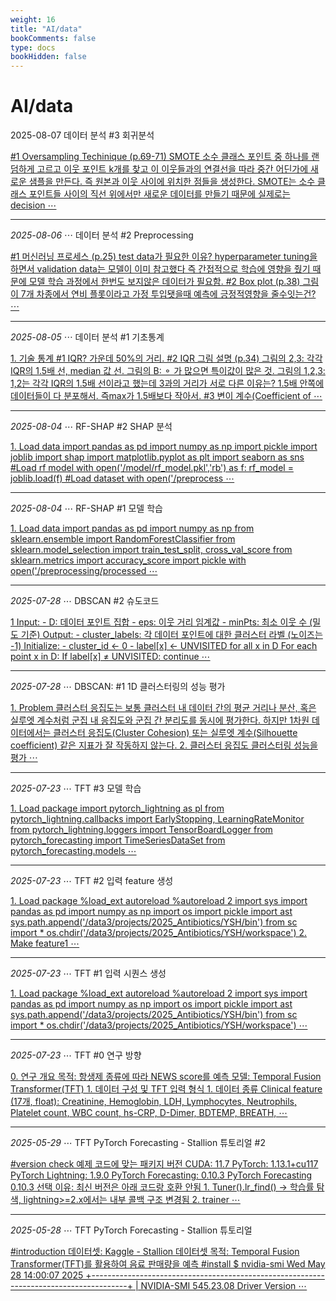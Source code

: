 ```yaml
---
weight: 16
title: "AI/data"
bookComments: false
type: docs
bookHidden: false
---
```


# AI/data


2025-08-07 데이터 분석 #3 회귀분석

[#1 Oversampling Techinique (p.69-71) SMOTE 소수 클래스 포인트 중 하나를 랜덤하게 고르고 이웃 포인트 k개를 찾고 이 이웃들과의 연결선을 따라 중간 어딘가에 새로운 샘플을 만든다. 즉 원본과 이웃 사이에 위치한 점들을 생성한다. SMOTE는 소수 클래스 포인트들 사이의 직선 위에서만 새로운 데이터를 만들기 때문에 실제로는 decision ⋯](https://yshghid.github.io/docs/study/ai/ai17/)

---

*2025-08-06* ⋯ 데이터 분석 #2 Preprocessing

[#1 머신러닝 프로세스 (p.25) test data가 필요한 이유? hyperparameter tuning을 하면서 validation data는 모델이 이미 참고했다 즉 간접적으로 학습에 영향을 줬기 때문에 모델 학습 과정에서 한번도 보지않은 데이터가 필요함. #2 Box plot (p.38) 그림이 7개 차종에서 연비 플롯이라고 가정 투입됏을때 예측에 긍정적영향을 줄수잇는건? ⋯](https://yshghid.github.io/docs/study/ai/ai16/)

---


*2025-08-05* ⋯ 데이터 분석 #1 기초통계

[1. 기술 통계 #1 IQR? 가운데 50%의 거리. #2 IQR 그림 설명 (p.34) 그림의 2,3: 각각 IQR의 1.5배 선, median 값 선. 그림의 B: ⚬ 가 많으면 특이값이 많은 것. 그림의 1,2,3: 1,2는 각각 IQR의 1.5배 선이라고 했는데 3과의 거리가 서로 다른 이유는? 1.5배 안쪽에 데이터들이 다 분포해서. 즉max가 1.5배보다 작아서. #3 변이 계수(Coefficient of ⋯](https://yshghid.github.io/docs/study/ai/ai14/)


---

*2025-08-04* ⋯ RF-SHAP #2 SHAP 분석

[1. Load data import pandas as pd import numpy as np import pickle import joblib import shap import matplotlib.pyplot as plt import seaborn as sns #Load rf model with open('/model/rf_model.pkl','rb') as f:    rf_model = joblib.load(f) #Load dataset with open('/preprocess ⋯](https://yshghid.github.io/docs/study/ai/ai13/)

---

*2025-08-04* ⋯ RF-SHAP #1 모델 학습

[1. Load data import pandas as pd import numpy as np from sklearn.ensemble import RandomForestClassifier from sklearn.model_selection import train_test_split, cross_val_score from sklearn.metrics import accuracy_score import pickle with open('/preprocessing/processed ⋯](https://yshghid.github.io/docs/study/ai/ai12/)

---

*2025-07-28* ⋯ DBSCAN #2 슈도코드

[1 Input: - D: 데이터 포인트 집합 - eps: 이웃 거리 임계값 - minPts: 최소 이웃 수 (밀도 기준) Output: - cluster_labels: 각 데이터 포인트에 대한 클러스터 라벨 (노이즈는 -1) Initialize: - cluster_id ← 0 - label[x] ← UNVISITED for all x in D For each point x in D: If label[x] ≠ UNVISITED: continue ⋯](https://yshghid.github.io/docs/study/ai/ai9/)

---

*2025-07-28* ⋯ DBSCAN: #1 1D 클러스터링의 성능 평가

[1. Problem 클러스터 응집도는 보통 클러스터 내 데이터 간의 평균 거리나 분산, 혹은 실루엣 계수처럼 군집 내 응집도와 군집 간 분리도를 동시에 평가한다. 하지만 1차원 데이터에서는 클러스터 응집도(Cluster Cohesion) 또는 실루엣 계수(Silhouette coefficient) 같은 지표가 잘 작동하지 않는다. 2. 클러스터 응집도 클러스터링 성능을 평가 ⋯](https://yshghid.github.io/docs/study/ai/ai8/)

---

*2025-07-23* ⋯ TFT #3 모델 학습

[1. Load package import pytorch_lightning as pl from pytorch_lightning.callbacks import EarlyStopping, LearningRateMonitor from pytorch_lightning.loggers import TensorBoardLogger from pytorch_forecasting import TimeSeriesDataSet from pytorch_forecasting.models ⋯](https://yshghid.github.io/docs/study/ai/ai7/)

---

*2025-07-23* ⋯ TFT #2 입력 feature 생성

[1. Load package %load_ext autoreload %autoreload 2  import sys import pandas as pd import numpy as np import os import pickle import ast  sys.path.append('/data3/projects/2025_Antibiotics/YSH/bin') from sc import * os.chdir('/data3/projects/2025_Antibiotics/YSH/workspace') 2. Make feature1 ⋯](https://yshghid.github.io/docs/study/ai/ai6/)

---

*2025-07-23* ⋯ TFT #1 입력 시퀀스 생성

[1. Load package %load_ext autoreload %autoreload 2 import sys import pandas as pd import numpy as np import os import pickle import ast sys.path.append('/data3/projects/2025_Antibiotics/YSH/bin') from sc import * os.chdir('/data3/projects/2025_Antibiotics/YSH/workspace') ⋯](https://yshghid.github.io/docs/study/ai/ai5/)


---

*2025-07-23* ⋯ TFT #0 연구 방향

[0. 연구 개요 목적: 항생제 종류에 따라 NEWS score를 예측 모델: Temporal Fusion Transformer(TFT)  1. 데이터 구성 및 TFT 입력 형식 1. 데이터 종류 Clinical feature (17개, float): Creatinine, Hemoglobin, LDH, Lymphocytes, Neutrophils, Platelet count, WBC count, hs-CRP, D-Dimer, BDTEMP, BREATH, ⋯](https://yshghid.github.io/docs/study/ai/ai4/)

---

*2025-05-29* ⋯ TFT PyTorch Forecasting - Stallion 튜토리얼 #2

[#version check 예제 코드에 맞는 패키지 버전 CUDA: 11.7 PyTorch: 1.13.1+cu117 PyTorch Lightning: 1.9.0 PyTorch Forecasting: 0.10.3 PyTorch Forecasting 0.10.3 선택 이유: 최신 버전은 아래 코드랑 호환 안됨 1. Tuner().lr_find() -> 학습률 탐색, lightning>=2.x에서는 내부 콜백 구조 변경됨 2. trainer ⋯](https://yshghid.github.io/docs/study/tech/tech13/)

---

*2025-05-28* ⋯ TFT PyTorch Forecasting - Stallion 튜토리얼

[#introduction 데이터셋: Kaggle - Stallion 데이터셋 목적: Temporal Fusion Transformer(TFT)를 활용하여 음료 판매량을 예측 #install $ nvidia-smi Wed May 28 14:00:07 2025 +---------------------------------------------------------------------------------------+ | NVIDIA-SMI 545.23.08 Driver Version ⋯](https://yshghid.github.io/docs/study/tech/tech12/) 

#
